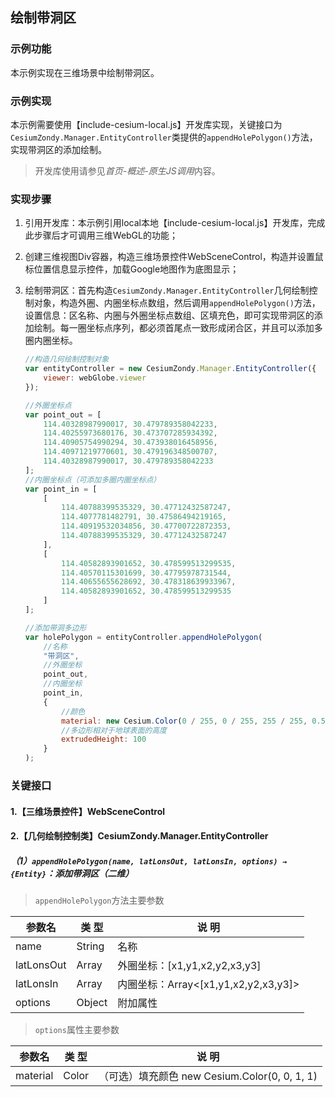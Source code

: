 ## 绘制带洞区

### 示例功能

本示例实现在三维场景中绘制带洞区。

### 示例实现

本示例需要使用【include-cesium-local.js】开发库实现，关键接口为`CesiumZondy.Manager.EntityController`类提供的`appendHolePolygon()`方法，实现带洞区的添加绘制。

> 开发库使用请参见*首页-概述-原生JS调用*内容。

### 实现步骤

1. 引用开发库：本示例引用local本地【include-cesium-local.js】开发库，完成此步骤后才可调用三维WebGL的功能；

2. 创建三维视图Div容器，构造三维场景控件WebSceneControl，构造并设置鼠标位置信息显示控件，加载Google地图作为底图显示；

3. 绘制带洞区：首先构造`CesiumZondy.Manager.EntityController`几何绘制控制对象，构造外圈、内圈坐标点数组，然后调用`appendHolePolygon()`方法，设置信息：区名称、内圈与外圈坐标点数组、区填充色，即可实现带洞区的添加绘制。每一圈坐标点序列，都必须首尾点一致形成闭合区，并且可以添加多圈内圈坐标。

    ``` javascript
    //构造几何绘制控制对象
    var entityController = new CesiumZondy.Manager.EntityController({
        viewer: webGlobe.viewer
    });

    //外圈坐标点
    var point_out = [
        114.40328987990017, 30.479789358042233,
        114.40255973680176, 30.473707285934392,
        114.40905754990294, 30.473938016458956,
        114.40971219770601, 30.479196348500707,
        114.40328987990017, 30.479789358042233
    ];
    //内圈坐标点（可添加多圈内圈坐标点）
    var point_in = [
        [
            114.40788399535329, 30.47712432587247,
            114.4077781482791, 30.47586494219165,
            114.40919532034856, 30.47700722872353,
            114.40788399535329, 30.47712432587247
        ],
        [
            114.40582893901652, 30.478599513299535,
            114.40570115301699, 30.47795978731544,
            114.40655655628692, 30.478318639933967,
            114.40582893901652, 30.478599513299535
        ]
    ];

    //添加带洞多边形
    var holePolygon = entityController.appendHolePolygon(
        //名称
        "带洞区",
        //外圈坐标
        point_out,
        //内圈坐标
        point_in,
        {
            //颜色
            material: new Cesium.Color(0 / 255, 0 / 255, 255 / 255, 0.5),
            //多边形相对于地球表面的高度
            extrudedHeight: 100
        }
    );
    ```

### 关键接口

#### 1.【三维场景控件】WebSceneControl

#### 2.【几何绘制控制类】CesiumZondy.Manager.EntityController

##### （1）`appendHolePolygon(name, latLonsOut, latLonsIn, options) → {Entity}`：添加带洞区（二维）

> `appendHolePolygon`方法主要参数

|参数名|类 型|说 明|
|-|-|-|
|name|String|名称|
|latLonsOut|Array|外圈坐标：[x1,y1,x2,y2,x3,y3]|
|latLonsIn|Array|内圈坐标：Array<[x1,y1,x2,y2,x3,y3]>|
|options|Object|附加属性|

> `options`属性主要参数

| 参数名      | 类 型    | 说 明                 |
| ----------- | -------| --------------------- |
|material	|Color	|（可选）填充颜色  new Cesium.Color(0, 0, 1, 1)|